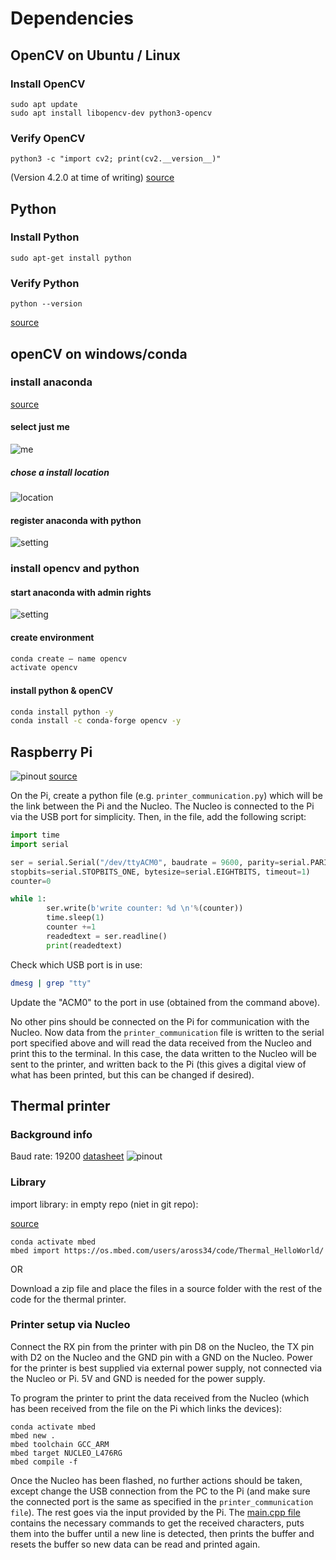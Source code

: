 # Dependencies

## OpenCV on Ubuntu / Linux

### Install OpenCV

```command
sudo apt update
sudo apt install libopencv-dev python3-opencv
```

### Verify OpenCV

```command
python3 -c "import cv2; print(cv2.__version__)"
```

(Version 4.2.0 at time of writing)
[source](https://linuxize.com/post/how-to-install-opencv-on-ubuntu-20-04/)

## Python

### Install Python

```command
sudo apt-get install python
```

### Verify Python

```command
python --version
```

[source](https://www.makeuseof.com/install-python-ubuntu/)

## openCV on windows/conda

### install anaconda 

[source](https://www.anaconda.com/products/individual)

#### select just me

![me](./img/anacondame.PNG)

##### chose a install location

![location](./img/anacondalocation.PNG)

#### register anaconda with python 

![setting](./img/anacondapython.PNG)

### install opencv and python

#### start anaconda with admin rights

![setting](./img/anacondaAdmin.png)

#### create environment

```bash
conda create — name opencv
activate opencv
```

#### install python & openCV

```bash
conda install python -y
conda install -c conda-forge opencv -y
```

## Raspberry Pi

![pinout](./img/RPI-pinout.PNG)
[source](https://pi4j.com/1.4/pins/rpi-4b.html)

On the Pi, create a python file (e.g. `printer_communication.py`) which will be the link between the Pi and the Nucleo. The Nucleo is connected to the Pi via the USB port for simplicity. Then, in the file, add the following script:

```py
import time
import serial

ser = serial.Serial("/dev/ttyACM0", baudrate = 9600, parity=serial.PARITY_NONE, 
stopbits=serial.STOPBITS_ONE, bytesize=serial.EIGHTBITS, timeout=1)
counter=0

while 1:
        ser.write(b'write counter: %d \n'%(counter))
        time.sleep(1)
        counter +=1
        readedtext = ser.readline()
        print(readedtext)

```

Check which USB port is in use:

```bash
dmesg | grep "tty"
```

Update the "ACM0" to the port in use (obtained from the command above).

No other pins should be connected on the Pi for communication with the Nucleo. Now data from the `printer_communication` file is written to the serial port specified above and will read the data received from the Nucleo and print this to the terminal. In this case, the data written to the Nucleo will be sent to the printer, and written back to the Pi (this gives a digital view of what has been printed, but this can be changed if desired).

## Thermal printer

### Background info

Baud rate: 19200
[datasheet](https://cdn-shop.adafruit.com/datasheets/A2-user+manual.pdf)
![pinout](./img/printer-pinout.PNG)

### Library

import library: in empty repo (niet in git repo):

[source](https://os.mbed.com/components/Adafruit-Thermal-Printer/)

```commands
conda activate mbed
mbed import https://os.mbed.com/users/aross34/code/Thermal_HelloWorld/
```

OR

Download a zip file and place the files in a source folder with the rest of the code for the thermal printer.

### Printer setup via Nucleo

Connect the RX pin from the printer with pin D8 on the Nucleo, the TX pin with D2 on the Nucleo and the GND pin with a GND on the Nucleo. Power for the printer is best supplied via external power supply, not connected via the Nucleo or Pi. 5V and GND is needed for the power supply.

To program the printer to print the data received from the Nucleo (which has been received from the file on the Pi which links the devices):

```commands
conda activate mbed
mbed new .
mbed toolchain GCC_ARM
mbed target NUCLEO_L476RG
mbed compile -f
```

Once the Nucleo has been flashed, no further actions should be taken, except change the USB connection from the PC to the Pi (and make sure the connected port is the same as specified in the `printer_communication file`). The rest goes via the input provided by the Pi.
The [main.cpp file](./thermal-printer-updated-own-version/main.cpp) contains the necessary commands to get the received characters, puts them into the buffer until a new line is detected, then prints the buffer and resets the buffer so new data can be read and printed again.
